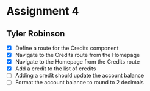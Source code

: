 # Assignment 4
## Tyler Robinson

- [X] Define a route for the Credits component
- [X] Navigate to the Credits route from the Homepage
- [X] Navigate to the Homepage from the Credits route
- [X] Add a credit to the list of credits
- [ ] Adding a credit should update the account balance
- [ ] Format the account balance to round to 2 decimals
